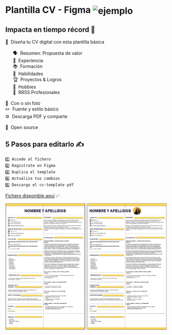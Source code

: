 # Plantilla CV - Figma <img src = "https://cdn2.downdetector.com/static/uploads/logo/figma2.png" width = "50" height = "50" alt = "ejemplo" align = "center" />
## Impacta en tiempo récord 🚀
🎨 &nbsp;Diseña tu CV digital con esta plantilla básica<br/>
<br/>
&nbsp;&nbsp;&nbsp;&nbsp;&nbsp;&nbsp;🗣️ &nbsp;Resumen: Propuesta de valor<br/>
&nbsp;&nbsp;&nbsp;&nbsp;&nbsp;&nbsp;🎒 &nbsp;Experiencia<br/>
&nbsp;&nbsp;&nbsp;&nbsp;&nbsp;&nbsp;📚 &nbsp;Formación<br/>
&nbsp;&nbsp;&nbsp;&nbsp;&nbsp;&nbsp;🎯 &nbsp;Habilidades<br/>
&nbsp;&nbsp;&nbsp;&nbsp;&nbsp;&nbsp;🏆 &nbsp;Proyectos & Logros<br/>
&nbsp;&nbsp;&nbsp;&nbsp;&nbsp;&nbsp;🤿 &nbsp;Hobbies<br/>
&nbsp;&nbsp;&nbsp;&nbsp;&nbsp;&nbsp;📱 &nbsp;RRSS Profesionales<br/>
<br/>
📸 &nbsp;Con o sin foto<br/>
✏️ &nbsp;Fuente y estilo básico<br/>
⚙️ &nbsp;Descarga PDF y comparte<br/>
<br/>
🤩 &nbsp;Open source
<br/>
## 5 Pasos para editarlo ✍️ 
```
1️⃣ Accede al fichero
2️⃣ Regístrate en Figma
3️⃣ Duplica el template
4️⃣ Actualiza tus cambios
5️⃣ Descarga el cv-template pdf
```

<a target="_blank" href="https://www.figma.com/file/WgCTmMpgCJjKBQExhkVQP8/CV-Template" title="Figma Resume / CV"> Fichero disponible aquí</a> ✅
<br/>

![figma portfolio](./figma-cv-template-yellow.jpg "figma cv -template")

